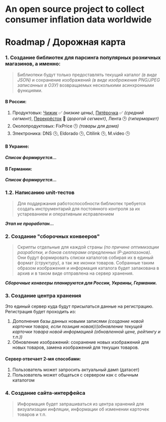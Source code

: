 # An open source project to collect consumer inflation data worldwide

# Roadmap / Дорожная карта
### 1. Создание библиотек для парсинга популярных розничных магазинов, а именно:

> Библиотеки будут только предоставлять текущий каталог *(в виде JSON)* и сохранение изображений *(в виде изображения PNG/JPEG записанных в ОЗУ)* возвращаемых несколькими асинхронными функциями.

#### В России:

1. Продуктовых: [Чижик](https://github.com/Open-Inflation/chizhik_api) ✅ *(низкие цены)*, [Пятёрочка](https://github.com/Open-Inflation/pyaterochka_api) ✅ *(средний сегмент)*, [Перекрёсток](https://github.com/Open-Inflation/perekrestok_api) 👷 *(дорогой сегмент)*, Лента 🕒 *(гипермаркет)*
2. Околопродуктовых: FixPrice 🕒 *(товары для дома)*
3. Электроника: DNS 🕒, Eldorado 🕒, Citilink 🕒, M.video 🕒

#### В Украине:

***Список формируется...***

#### В Германии:

***Список формируется...***

### 1.2. Написанию unit-тестов

> Для поддержания работоспособности библиотек требуется создать инструментарий для постоянного контроля за их устареванием и оперативным исправлением

***Этап не проработан...***

### 2. Создание "сборочных конвееров"

> Скрипты отдельные для каждой страны *(по причине оптимизации разработки, и банов селлерами опредленных IP-диапазонов)*. Они будут формировать списки каталогов собирая их в единый формат *(структуру)*, а так же иконки товаров.
> Собранные таким образом изображения и информация каталога будет запакована в архив и в таком виде отправлена на сервер хранения.

***Сборочные конвееры планируются для России, Украины, Германии.***

### 3. Создание центра хранения

Это единый сервер куда будут присылаться данные на регистрацию. Регистрация будет проходить из:
1. Дополнения базы данных новыми записями *(создание новой карточки товара, если позиция новая)*/*(обновление текущей карточки товара новой информацией (обновленной цене, рейтингу и т.п.))*
2. Обновление изображений: сохранение новых изображений для новых товаров, замена изображений для текущих товаров.

#### Сервер отвечает 2-мя способами:
1. Пользователь может запросить актуальный дамп (датасет)
2. Пользователь может общаться с сервером как с обычным каталогом

### 4. Создание сайта-интерфейса

> Информация будет запрашиваться из центра хранений для визуализации инфляции, информации об изменении карточек товаров и т.п.

